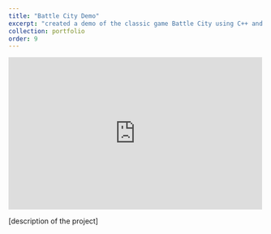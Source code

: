 ```yaml
---
title: "Battle City Demo"
excerpt: "created a demo of the classic game Battle City using C++ and OPENGL"
collection: portfolio
order: 9
---
```


<iframe width="500" height="300" src="https://www.youtube.com/embed/ksypBzIfhqw" frameborder="0" allow="accelerometer; autoplay; encrypted-media; gyroscope; picture-in-picture" allowfullscreen></iframe>

[description of the project]